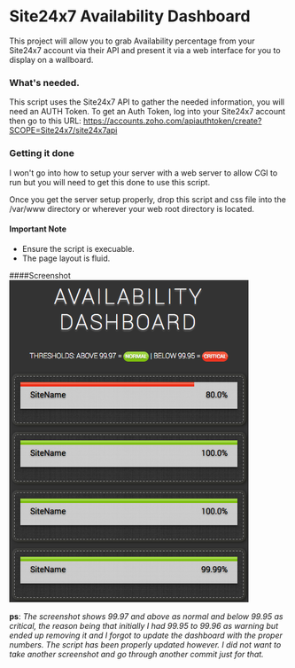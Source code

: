 # Site24x7 Availability Dashboard
This project will allow you to grab Availability percentage from your Site24x7 account via their API and present it via a web interface for you to display on a wallboard.

### What's needed.
This script uses the Site24x7 API to gather the needed information, you will need an AUTH Token. To get an Auth Token, log into your Site24x7 account then go to this URL:
https://accounts.zoho.com/apiauthtoken/create?SCOPE=Site24x7/site24x7api

### Getting it done
I won't go into how to setup your server with a web server to allow CGI to run but you will need to get this done to use this script.

Once you get the server setup properly, drop this script and css file into the /var/www directory or wherever your web root directory is located.

#### Important Note
* Ensure the script is execuable.
* The page layout is fluid.

####Screenshot
![availability-dashboard](https://raw.githubusercontent.com/Computero/Monitoring/master/Site24x7/availability-dashboard/Availability-Dashboard.png?raw=true "Availability Dashboard")

**ps**: _The screenshot shows 99.97 and above as normal and below 99.95 as critical, the reason being that initially I had 99.95 to 99.96 as warning but ended up removing it and I forgot to update the dashboard with the proper numbers. The script has been properly updated however. I did not want to take another screenshot and go through another commit just for that._

